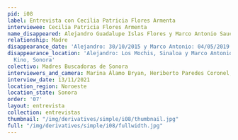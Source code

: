```yaml
---
pid: i08
label: Entrevista con Cecilia Patricia Flores Armenta
interviewee: Cecilia Patricia Flores Armenta
name_disappeared: Alejandro Guadalupe Islas Flores y Marco Antonio Sauceda Rocha
relationship: Madre
disappearance_date: 'Alejandro: 30/10/2015 y Marco Antonio: 04/05/2019'
disappearance_location: 'Alejandro: Los Mochis, Sinaloa y Marco Antonio: Bahía de
  Kino, Sonora'
colectivo: Madres Buscadoras de Sonora
interviewers_and_camera: Marina Álamo Bryan, Heriberto Paredes Coronel, Rodrigo Caballero
interview_date: 13/11/2021
location_region: Noroeste
location_state: Sonora
order: '07'
layout: entrevista
collection: entrevistas
thumbnail: "/img/derivatives/simple/i08/thumbnail.jpg"
full: "/img/derivatives/simple/i08/fullwidth.jpg"
---
```

